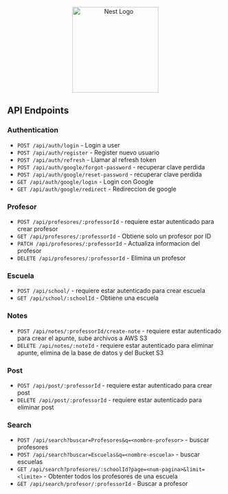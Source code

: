 <p align="center">
  <a href="http://nestjs.com/" target="blank"><img src="https://nestjs.com/img/logo-small.svg" width="200" alt="Nest Logo" /></a>
</p>

## API Endpoints

### Authentication

- `POST /api/auth/login` - Login a user
- `POST /api/auth/register` - Register nuevo usuario
- `POST /api/auth/refresh` - Llamar al refresh token
- `POST /api/auth/google/forgot-password` - recuperar clave perdida
- `POST /api/auth/google/reset-password` - recuperar clave perdida
- `GET /api/auth/google/login` - Login con Google
- `GET /api/auth/google/redirect` - Redireccion de google

### Profesor

- `POST /api/profesores/:professorId` - requiere estar autenticado para crear profesor
- `GET /api/profesores/:professorId` - Obtiene solo un profesor por ID
- `PATCH /api/profesores/:professorId` - Actualiza informacion del profesor
- `DELETE /api/profesores/:professorId` - Elimina un profesor 

### Escuela

- `POST /api/school/` - requiere estar autenticado para crear escuela
- `GET /api/school/:schoolId` - Obtiene una escuela

### Notes

- `POST /api/notes/:professorId/create-note` - requiere estar autenticado para crear el apunte, sube archivos a AWS S3
- `DELETE /api/notes/:noteId` - requiere estar autenticado para eliminar apunte, elimina de la base de datos y del Bucket S3


### Post

- `POST /api/post/:professorId` - requiere estar autenticado para crear post
- `DELETE /api/post/:professorId` - requiere estar autenticado para eliminar post

### Search

- `POST /api/search?buscar=Profesores&q=<nombre-profesor>` - buscar profesores
- `POST /api/search?buscar=Escuelas&q=<nombre-escuela>` - buscar escuelas
- `GET /api/search?profesores/:schoolId?page=<num-pagina>&limit=<limite>` - Obtenter todos los profesores de una escuela
- `GET /api/search/profesor/:professorId` - Buscar a profesor


